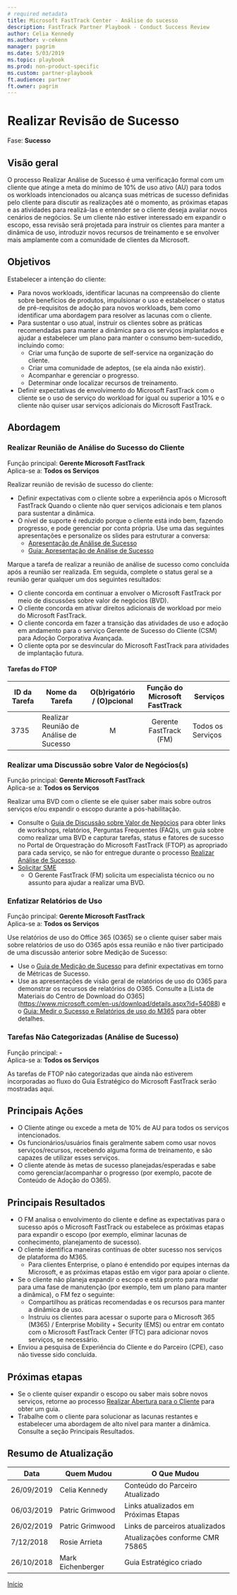 ```yaml
---  
# required metadata  
title: Microsoft FastTrack Center - Análise do sucesso
description: FastTrack Partner Playbook - Conduct Success Review
author: Celia Kennedy
ms.author: v-cekenn
manager: pagrim
ms.date: 5/03/2019
ms.topic: playbook
ms.prod: non-product-specific
ms.custom: partner-playbook
ft.audience: partner
ft.owner: pagrim  
---  
```


# Realizar Revisão de Sucesso

Fase: **Sucesso**

## Visão geral

O processo Realizar Análise de Sucesso é uma verificação formal com um cliente que atinge a meta do mínimo de 10% de uso ativo (AU) para todos os workloads intencionados ou alcança suas métricas de sucesso definidas pelo cliente para discutir
as realizações até o momento, as próximas etapas e as atividades para realizá-las e entender se o cliente deseja avaliar novos cenários de negócios. Se um cliente não estiver interessado em expandir o escopo, essa revisão será projetada para instruir os clientes para manter a dinâmica de uso, introduzir novos recursos de treinamento e se envolver mais amplamente com a comunidade de clientes da Microsoft.

## Objetivos

Estabelecer a intenção do cliente:

  - Para novos workloads, identificar lacunas na compreensão do cliente sobre benefícios de produtos, impulsionar o uso e estabelecer o status de pré-requisitos de adoção para novos workloads, bem como identificar uma abordagem
    para resolver as lacunas com o cliente.
  - Para sustentar o uso atual, instruir os clientes sobre as práticas recomendadas para manter a dinâmica para os serviços implantados e ajudar a estabelecer um plano para manter o consumo bem-sucedido, incluindo como:
      - Criar uma função de suporte de self-service na organização do cliente.
      - Criar uma comunidade de adeptos, (se ela ainda não existir).
      - Acompanhar e gerenciar o progresso.
      - Determinar onde localizar recursos de treinamento.
  - Definir expectativas de envolvimento do Microsoft FastTrack com o cliente se o uso de serviço do workload for igual ou superior a 10% e o cliente não quiser usar serviços adicionais do Microsoft FastTrack.

## Abordagem

### Realizar Reunião de Análise do Sucesso do Cliente

Função principal: **Gerente Microsoft FastTrack**  
Aplica-se a: **Todos os Serviços**

Realizar reunião de revisão de sucesso do cliente:

  - Definir expectativas com o cliente sobre a experiência após o Microsoft FastTrack Quando o cliente não quer serviços adicionais e tem planos para sustentar a dinâmica.
  - O nível de suporte é reduzido porque o cliente está indo bem, fazendo progresso, e pode gerenciar por conta própria. Use uma das seguintes apresentações e personalize os slides para estruturar a conversa:
      - [Apresentação de Análise de Sucesso](https://aka.ms/success-workshop-decks-all)
      - [Guia: Apresentação de Análise de Sucesso](https://aka.ms/guidance-success-review-deck)

Marque a tarefa de realizar a reunião de análise de sucesso como concluída após a reunião ser realizada. Em seguida, complete o status geral se a reunião gerar qualquer um dos seguintes resultados:

  - O cliente concorda em continuar a envolver o Microsoft FastTrack por meio de discussões sobre valor de negócios (BVD).
  - O cliente concorda em ativar direitos adicionais de workload por meio do Microsoft FastTrack.
  - O cliente concorda em fazer a transição das atividades de uso e adoção em andamento para o serviço Gerente de Sucesso do Cliente (CSM) para Adoção Corporativa Avançada.
  - O cliente opta por se desvincular do Microsoft FastTrack para atividades de implantação futura.  

#### Tarefas do FTOP

| ID da Tarefa | Nome da Tarefa                      | O(b)rigatório / (O)pcional |  Função do Microsoft FastTrack   | Serviços     |
| ------- | ------------------------------ | :----------------------: | :---------------: | ------------ |
| 3735    | Realizar Reunião de Análise de Sucesso |            M             | Gerente FastTrack (FM) | Todos os Serviços |

### Realizar uma Discussão sobre Valor de Negócios(s)

Função principal: **Gerente Microsoft FastTrack**  
Aplica-se a: **Todos os Serviços**

Realizar uma BVD com o cliente se ele quiser saber mais sobre outros serviços e/ou expandir o escopo durante a pós-habilitação.

  - Consulte o [Guia de Discussão sobre Valor de Negócios](https://aka.ms/business-value-discussions) para obter links de workshops, relatórios, Perguntas Frequentes (FAQ)s, um guia sobre como realizar uma BVD e capturar tarefas, status e
    fatores de sucesso no Portal de Orquestração do Microsoft FastTrack (FTOP) as apropriado para cada serviço, se não for entregue durante o processo [Realizar Análise de Sucesso](success-conduct-success-review-partner-pr.md).
  - [Solicitar SME](https://aka.ms/FRPHubSMERequestProcess)
    - O Gerente FastTrack (FM) solicita um especialista técnico ou no assunto para ajudar a realizar uma BVD.

### Enfatizar Relatórios de Uso

Função principal: **Gerente Microsoft FastTrack**  
Aplica-se a: **Todos os Serviços**

Use relatórios de uso do Office 365 (O365) se o cliente quiser saber mais sobre relatórios de uso do O365 após essa reunião e não tiver participado de uma discussão anterior sobre Medição de Sucesso:

  - Use o [Guia de Medição de Sucesso](https://aka.ms/measuring-success-guide) para definir expectativas em torno de Métricas de Sucesso.
  - Use as apresentações de visão geral de relatórios de uso do O365 para demonstrar os recursos de relatórios do O365. Consulte a [Lista de Materiais do Centro de Download do O365]
(https://www.microsoft.com/en-us/download/details.aspx?id=54088) e o [Guia: Medir o Sucesso e Relatórios de uso do M365](https://aka.ms/measure-success-and-m365-usage-reports) para obter detalhes.  

### Tarefas Não Categorizadas (Análise de Sucesso)

Função principal: **-**  
Aplica-se a: **Todos os Serviços**

As tarefas de FTOP não categorizadas que ainda não estiverem incorporadas ao fluxo do Guia Estratégico do Microsoft FastTrack serão mostradas aqui.  

## Principais Ações

  - O Cliente atinge ou excede a meta de 10% de AU para todos os serviços intencionados.
  - Os funcionários/usuários finais geralmente sabem como usar novos serviços/recursos, recebendo alguma forma de treinamento, e são capazes de utilizar esses serviços.
  - O cliente atende às metas de sucesso planejadas/esperadas e sabe como gerenciar/acompanhar o progresso (por exemplo, pacote de Conteúdo de Adoção do O365).

## Principais Resultados

  - O FM analisa o envolvimento do cliente e define as expectativas para o sucesso após o Microsoft FastTrack ou estabelece as próximas etapas para expandir o escopo (por exemplo, eliminar lacunas de conhecimento, planejamento de sucesso).
  - O cliente identifica maneiras contínuas de obter sucesso nos serviços de plataforma do M365.
      - Para clientes Enterprise, o plano é entendido por equipes internas da Microsoft, e as próximas etapas estão em vigor para apoiar o cliente.
  - Se o cliente não planeja expandir o escopo e está pronto para mudar para uma fase de manutenção (por exemplo, tem um plano para manter a dinâmica), o FM fez o seguinte:
      - Compartilhou as práticas recomendadas e os recursos para manter a dinâmica de uso.
      - Instruiu os clientes para acessar o suporte para o Microsoft 365 (M365) / Enterprise Mobility + Security (EMS) ou entrar em contato com o Microsoft FastTrack Center (FTC) para adicionar novos serviços, se necessário.
  - Enviou a pesquisa de Experiência do Cliente e do Parceiro (CPE), caso não tivesse sido concluída.

## Próximas etapas

  - Se o cliente quiser expandir o escopo ou saber mais sobre novos serviços, retorne ao processo [Realizar Abertura para o Cliente](initiate-conduct-customer-kick-off-partner-pr.md) para obter um guia.
  - Trabalhe com o cliente para solucionar as lacunas restantes e estabelecer uma abordagem de alto nível para manter a dinâmica. Consulte a seção Principais Resultados.

## Resumo de Atualização

| Data       | Quem Mudou       | O Que Mudou          |
| ---------- | ----------------- | --------------------- |
| 26/09/2019 | Celia Kennedy   | Conteúdo do Parceiro Atualizado |
| 06/03/2019 | Patric Grimwood   | Links atualizados em Próximas Etapas |
| 26/02/2019 | Patric Grimwood   | Links de parceiros atualizados |
| 7/12/2018  | Rosie Arrieta     | Atualizações conforme CMR 75865 |
| 26/10/2018 | Mark Eichenberger | Guia Estratégico criado      |

[Início](http://partner-docs.microsoft.com)
